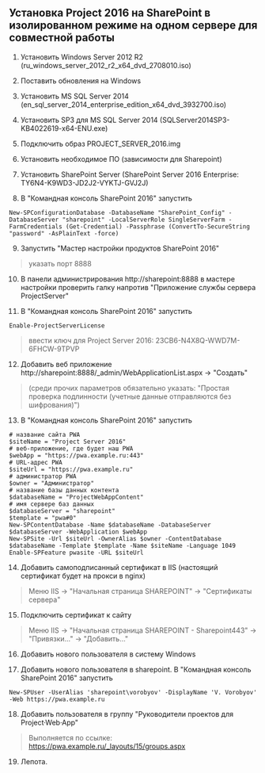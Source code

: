## Установка Project 2016 на SharePoint в изолированном режиме на одном сервере для совместной работы

1. Установить Windows Server 2012 R2 (ru_windows_server_2012_r2_x64_dvd_2708010.iso)

2. Поставить обновления на Windows 

3. Установить MS SQL Server 2014 (en_sql_server_2014_enterprise_edition_x64_dvd_3932700.iso)

4. Установить SP3 для MS SQL Server 2014 (SQLServer2014SP3-KB4022619-x64-ENU.exe)

5. Подключить образ PROJECT_SERVER_2016.img

6. Установить необходимое ПО (зависимости для Sharepoint)

7. Установить SharePoint Server (SharePoint Server 2016 Enterprise: TY6N4-K9WD3-JD2J2-VYKTJ-GVJ2J)

8. В "Командная консоль SharePoint 2016" запустить
```
New-SPConfigurationDatabase -DatabaseName "SharePoint_Config" -DatabaseServer "sharepoint" -LocalServerRole SingleServerFarm -FarmCredentials (Get-Credential) -Passphrase (ConvertTo-SecureString "password" -AsPlainText -force)
```

9. Запустить "Мастер настройки продуктов SharePoint 2016"
> указать порт 8888

10. В панели администрирования http://sharepoint:8888 в мастере настройки проверить галку напротив "Приложение службы сервера ProjectServer"

11. В "Командная консоль SharePoint 2016" запустить
```
Enable-ProjectServerLicense
```
>ввести ключ для Project Server 2016: 23CB6-N4X8Q-WWD7M-6FHCW-9TPVP
>

12. Добавить веб приложение
http://sharepoint:8888/_admin/WebApplicationList.aspx -> "Создать"
> (среди прочих параметров обязательно указать: "Простая проверка подлинности (учетные данные отправляются без шифрования)")

13. В "Командная консоль SharePoint 2016" запустить
```
# название сайта PWA
$siteName = "Project Server 2016"
# веб-приложение, где будет наш PWA
$webApp = "https://pwa.example.ru:443"
# URL-адрес PWA
$siteUrl = "https://pwa.example.ru"
# администратор PWA
$owner = "Администратор"
# название базы данных контента
$databaseName = "ProjectWebAppContent"
# имя сервере баз данных
$databaseServer = "sharepoint"
$template = "pwa#0"
New-SPContentDatabase -Name $databaseName -DatabaseServer $databaseServer -WebApplication $webApp
New-SPSite -Url $siteUrl -OwnerAlias $owner -ContentDatabase $databaseName -Template $template -Name $siteName -Language 1049
Enable-SPFeature pwasite -URL $siteUrl
```

14. Добавить самоподписанный сертификат в IIS (настоящий сертификат будет на прокси в nginx)

> Меню IIS -> "Начальная страница SHAREPOINT" -> "Сертификаты сервера"
>

15. Подключить сертификат к сайту

> Меню IIS -> "Начальная страница SHAREPOINT - Sharepoint443" -> "Привязки..." -> "Добавить..."
>

16. Добавить нового пользователя в систему Windows

17. Добавить нового пользователя в sharepoint. В "Командная консоль SharePoint 2016" запустить
```
New-SPUser -UserAlias 'sharepoint\vorobyov' -DisplayName 'V. Vorobyov' -Web https://pwa.example.ru
```

18. Добавить пользователя в группу "Руководители проектов для Project·Web·App"

> Выполняется по ссылке: https://pwa.example.ru/_layouts/15/groups.aspx
>

19. Лепота.
